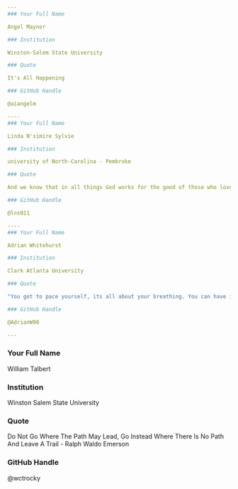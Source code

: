 ```yaml
---
### Your Full Name

Angel Maynor

### Institution

Winston-Salem State University

### Quote

It's All Happening 

### GitHub Handle

@aiangelm

----
### Your Full Name

Linda N'simire Sylvie

### Institution

university of North-Carolina - Pembroke

### Quote

And we know that in all things God works for the good of those who love him, who have been called according to his purpose. Romans 8:28

### GitHub Handle

@lns011

----
### Your Full Name

Adrian Whitehurst

### Institution

Clark Atlanta University

### Quote

"You got to pace yourself, its all about your breathing. You can have it all, its all about your reason!" - Nipsey Hussle

### GitHub Handle

@AdrianW90

---
```

### Your Full Name
William Talbert

### Institution

Winston Salem State University

### Quote

Do Not Go Where The Path May Lead, Go Instead Where There Is No Path And Leave A Trail - Ralph Waldo Emerson

### GitHub Handle

@wctrocky